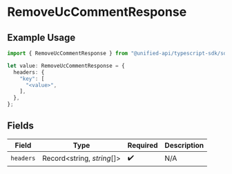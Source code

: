 # RemoveUcCommentResponse

## Example Usage

```typescript
import { RemoveUcCommentResponse } from "@unified-api/typescript-sdk/sdk/models/operations";

let value: RemoveUcCommentResponse = {
  headers: {
    "key": [
      "<value>",
    ],
  },
};
```

## Fields

| Field                      | Type                       | Required                   | Description                |
| -------------------------- | -------------------------- | -------------------------- | -------------------------- |
| `headers`                  | Record<string, *string*[]> | :heavy_check_mark:         | N/A                        |